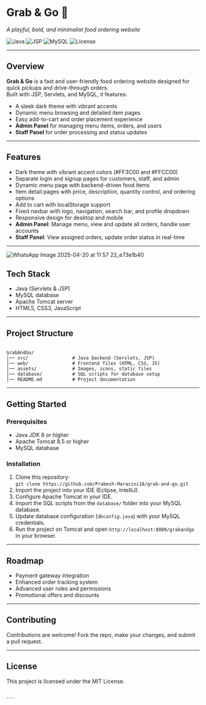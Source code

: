 


# Grab & Go 🍔  
*A playful, bold, and minimalist food ordering website*

![Java](https://img.shields.io/badge/Java-ED8B00?style=for-the-badge&logo=openjdk&logoColor=white)
![JSP](https://img.shields.io/badge/JSP-007396?style=for-the-badge&logo=java&logoColor=white)
![MySQL](https://img.shields.io/badge/MySQL-4479A1?style=for-the-badge&logo=mysql&logoColor=white)
![License](https://img.shields.io/badge/License-MIT-yellow?style=for-the-badge)

---

## Overview
**Grab & Go** is a fast and user-friendly food ordering website designed for quick pickups and drive-through orders.  
Built with JSP, Servlets, and MySQL, it features:  
- A sleek dark theme with vibrant accents  
- Dynamic menu browsing and detailed item pages  
- Easy add-to-cart and order placement experience  
- **Admin Panel** for managing menu items, orders, and users  
- **Staff Panel** for order processing and status updates  

---

## Features
- Dark theme with vibrant accent colors (#FF3C00 and #FFCC00)  
- Separate login and signup pages for customers, staff, and admin  
- Dynamic menu page with backend-driven food items  
- Item detail pages with price, description, quantity control, and ordering options  
- Add to cart with localStorage support  
- Fixed navbar with logo, navigation, search bar, and profile dropdown  
- Responsive design for desktop and mobile  
- **Admin Panel**: Manage menu, view and update all orders, handle user accounts  
- **Staff Panel**: View assigned orders, update order status in real-time  

---

![WhatsApp Image 2025-04-20 at 11 57 22_e73e1b40](https://github.com/user-attachments/assets/39a5f563-7b35-4dbf-90d8-a6b6a21db26a)





## Tech Stack
- Java (Servlets & JSP)  
- MySQL database  
- Apache Tomcat server  
- HTML5, CSS3, JavaScript  

---

## Project Structure
```

GrabAndGo/
│── src/                # Java backend (Servlets, JSP)
│── web/                # Frontend files (HTML, CSS, JS)
│── assets/             # Images, icons, static files
│── database/           # SQL scripts for database setup
│── README.md           # Project documentation

```

---

## Getting Started

### Prerequisites
- Java JDK 8 or higher  
- Apache Tomcat 8.5 or higher  
- MySQL database

### Installation
1. Clone this repository:  
   `git clone https://github.com/Prabesh-Marasini18/grab-and-go.git`  
2. Import the project into your IDE (Eclipse, IntelliJ).  
3. Configure Apache Tomcat in your IDE.  
4. Import the SQL scripts from the `database/` folder into your MySQL database.  
5. Update database configuration (`dbconfig.java`) with your MySQL credentials.  
6. Run the project on Tomcat and open `http://localhost:8080/grabandgo` in your browser.  

---

## Roadmap
- Payment gateway integration  
- Enhanced order tracking system  
- Advanced user roles and permissions  
- Promotional offers and discounts  

---

## Contributing
Contributions are welcome! Fork the repo, make your changes, and submit a pull request.

---

## License
This project is licensed under the MIT License.
```

---


